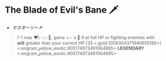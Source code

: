 # **The Blade of Evil's Bane** 🗡️ 
- *マスターソード*

> (-1 max ❤️) 💥💥🎯, gains +💥 x 👥 if at full HP or fighting enemies with __will__ greater than your current HP [33 <:gold:1058304371940655185>]
<:engram_yellow_exotic:905174973491064895> __LEGENDARY__ <:engram_yellow_exotic:905174973491064895>
